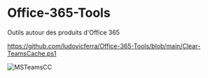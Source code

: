 # Office-365-Tools
Outils autour des produits d'Office 365

https://github.com/ludovicferra/Office-365-Tools/blob/main/Clear-TeamsCache.ps1

![MSTeamsCC](https://user-images.githubusercontent.com/57104517/135531651-28a4f5a0-5c14-4e5d-8959-db53e472732d.png)
